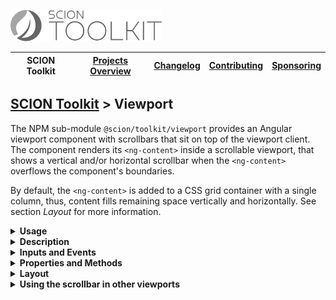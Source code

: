 <a href="/README.md"><img src="/resources/branding/scion-toolkit-banner.svg" height="50" alt="SCION Toolkit"></a>

| SCION Toolkit | [Projects Overview][menu-projects-overview] | [Changelog][menu-changelog] | [Contributing][menu-contributing] | [Sponsoring][menu-sponsoring] |  
| --- | --- | --- | --- | --- |

## [SCION Toolkit][menu-home] > Viewport

The NPM sub-module `@scion/toolkit/viewport` provides an Angular viewport component with scrollbars that sit on top of the viewport client. The component renders its `<ng-content>` inside a scrollable viewport, that shows a vertical and/or horizontal scrollbar when the `<ng-content>` overflows the component's boundaries.

By default, the `<ng-content>` is added to a CSS grid container with a single column, thus, content fills remaining space vertically and horizontally. See section *Layout* for more information.

<!--- USAGE --->
<details>
  <summary><strong>Usage</strong></summary>

1. Install `@scion/toolkit` using the NPM command-line tool: 
    ```
    npm install --save @scion/toolkit
    ```

1. Import `SciViewportModule` in the module where to use the viewport:
   
   ```typescript
   import { SciViewportModule } from '@scion/toolkit/viewport';

   @NgModule({
     imports: [SciViewportModule]
   })
   export class AppModule {
   }
   ```

1. Wrap your content inside the `sci-viewport` component as following:

   ```html
   <sci-viewport>
     your content
   </sci-viewport>
   ```

</details>

<details>
  <summary><strong>Description</strong></summary>
  
The viewport component displays scrollbars only when the content overflows and while the user moves his mouse over the viewport.

Some operating systems place scrollbars next to the content, which shrinks the content by a few pixels when scrollbars are displayed. For this reason, unless the operating system already does, the viewport component hides the native scrollbars and renders scrollbars on top of the content. Nevertheless, the viewport client remains natively scrollable, i.e. it supports native touch gestures and accelerated scrolling speed. In addition, the viewport scrolls natively near the viewport edges during drag and drop operations.

</details>

<!--- INPUTS AND EVENTS --->
<details>
  <summary><strong>Inputs and Events</strong></summary>
  
#### Inputs:
- **scrollbarStyle**\
  Controls whether to use native scrollbars or, which is by default, emulated scrollbars that sit on top of the viewport client. In the latter, the viewport client remains natively scrollable.\
  Supported values are `native`, `on-top`, or `hidden`.

#### Events:
- **scroll**\
  Emits upon a scroll event.

</details>

<!--- PROPERTIES AND METHODS --->
<details>
  <summary><strong>Properties and Methods</strong></summary>

#### Properties:
- **scrollTop**\
  Sets or returns the number of pixels that the viewport client is scrolled vertically.

- **scrollLeft**\
  Sets or returns the number of pixels that the viewport client is scrolled horizontally.

- **scrollHeight**\
  Returns the height of the viewport client.

- **scrollWidth**\
  Returns the width of the viewport client.

- **viewportElement**\
  Returns the viewport `HTMLElement`.

- **viewportClientElement**\
  Returns the viewport client `HTMLElement`.

#### Methods:
- **isElementInView**\
  Checks if the specified element is scrolled into the viewport.
- **scrollIntoView**\
  Scrolls the specified element into the viewport.
- **computeOffset**\
  Computes the distance of the element to the viewport's left or top border.

</details>

<!--- LAYOUT --->
<details>
  <summary><strong>Layout</strong></summary>
The viewport has no intrinsic size, thus, you must either give it an explicit size, or place it in a layout to fill remaining space. 

By default, the `<ng-content>` is added to a CSS grid container with a single column.

You can override the following CSS variables to control the grid:

- `--grid-template-columns`\
  Defines the columns and their track sizes (by default, single column with track size `auto`)

- `--grid-template-rows`\
  Defines the rows and their track sizes (by default, single row with track size `auto`)

- `--grid-auto-columns`\
  Defines the track size for not explicitly sized columns.

- `--grid-auto-rows`\
  Defines the track size for not explicitly sized rows.

- `--gap`\
  Sets the gaps (gutters) between rows and columns. 

Example of how to control the CSS grid:
```css 
sci-viewport {
--grid-auto-rows: min-content;
--gap: .5em;
}
```

</details>

<!--- SCROLLBAR --->
<details>
  <summary><strong>Using the scrollbar in other viewports</strong></summary>

The module `@scion/toolkit/viewport` exports the scrollbar component `<sci-scrollbar>` used internally by `<sci-viewport>`, allowing you to use it with other viewports as well, like for example with the `<cdk-virtual-scroll-viewport>` component of Angular CDK.

**The following example illustrates how to use `<sci-scrollbar>` in combination with `<cdk-virtual-scroll-viewport>`.**

1. Install `@scion/toolkit` using the NPM command-line tool: 
    ```
    npm install --save @scion/toolkit
    ```

1. Import `SciViewportModule` in the module where to use the scrollbar:
   
   ```typescript
   import { SciViewportModule } from '@scion/toolkit/viewport';

   @NgModule({
     imports: [SciViewportModule]
   })
   export class YourModule {
   }
   ```

1. Add the following code to the HTML template:

   ```html
   <main>
     <cdk-virtual-scroll-viewport #cdkViewport
                                  [itemSize]="25"
                                  sciScrollable>
       <div *cdkVirtualFor="let item of items" [style.height.px]="25">
         {{item}}
       </div>
     </cdk-virtual-scroll-viewport>

     <!-- render vertical scrollbar which sits on top of the cdk viewport -->
     <sci-scrollbar [direction]="'vscroll'" [viewport]="cdkViewport.getElementRef().nativeElement"></sci-scrollbar>
   </main>
   ```
   
   **Explanation:**

    - Adds the `<cdk-virtual-scroll-viewport>` element as child element to the `<main>` element. Instead of the `<main>` element, you could also use a `<div>` element.
    - Creates the local template variable `#cdkViewport` to hold the reference to the CDK viewport component.
    - Decorates the CDK viewport with the `sciScrollable` directive to hide its native scrollbars.
    - Adds the vertical scrollbar `<sci-scrollbar>` and connects it to the CDK viewport.

1. Add the following code to the component:

   ```typescript
   export class YourComponent {

     public items: string[] = [];

     constructor() {
       for (let i = 0; i < 100000; i++) {
         this.items.push(`${i}`);
       }
     }
   }
   ````

   The code snippet above populates the items array with 100'000 items.

1. Add the following code to the style template of the component:

   ```scss
     @import '~@scion/toolkit/viewport/scrollbar';
   
     main {
       position: relative;
       overflow: hidden;
       @include hide-scrollbars-when-inactive();
       height: 500px;
   
       > sci-scrollbar {
         @include scrollbar();
       }
     }
   ```
   
   **Explanation:**

    > The directive `sciScrollable` fully stretches its host element, which is `<cdk-virtual-scroll-viewport>` in our example, to the bounding box of the nearest positioned parent, and shifts native scrollbars out of the bounding box of the parent component.

    - Defines a positioning context on the `<main>` element by setting its `position` to `relative`.
    - Sets the `overflow` CSS variable of the `<main>` element to `hidden` to clip the native scrollbars of `<cdk-virtual-scroll-viewport>`.
    - Hides the scrollbar when the user is not hovering the viewport by applying the `hide-scrollbars-when-inactive` mixin available through `~@scion/toolkit/viewport/scrollbar`.
    - Positions the `<sci-scrollbar>` by applying the `scrollbar` mixin available through `~@scion/toolkit/viewport/scrollbar`.

</details>

[menu-home]: /README.md
[menu-projects-overview]: /docs/site/projects-overview.md
[menu-changelog]: /docs/site/changelog/changelog.md
[menu-contributing]: /CONTRIBUTING.md
[menu-sponsoring]: /docs/site/sponsoring.md


